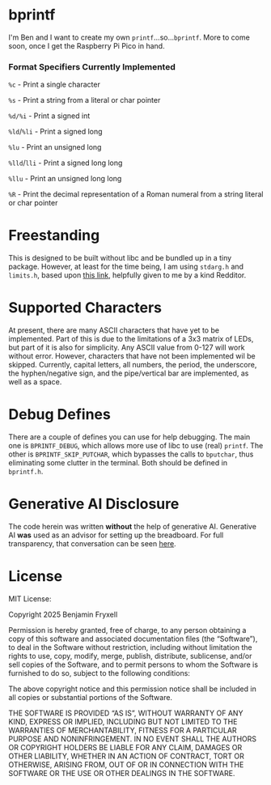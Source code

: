 # bprintf

I'm Ben and I want to create my own `printf`...so...`bprintf`. More to come soon, once I get the Raspberry Pi Pico in hand.

### Format Specifiers Currently Implemented

`%c` - Print a single character

`%s` - Print a string from a literal or char pointer

`%d/%i` - Print a signed int

`%ld`/`%li` - Print a signed long

`%lu` - Print an unsigned long

`%lld`/`lli` - Print a signed long long

`%llu` - Print an unsigned long long

`%R` - Print the decimal representation of a Roman numeral from a string literal or char pointer

# Freestanding

This is designed to be built without libc and be bundled up in a tiny package. However, at least for the time being, I am using `stdarg.h` and `limits.h`, based upon [this link](https://wiki.osdev.org/Implications_of_writing_a_freestanding_C_project#Headers_available_as_of_C89), helpfully given to me by a kind Redditor.

# Supported Characters

At present, there are many ASCII characters that have yet to be implemented. Part of this is due to the limitations of a 3x3 matrix of LEDs, but part of it is also for simplicity. Any ASCII value from 0-127 will work without error. However, characters that have not been implemented wil be skipped. Currently, capital letters, all numbers, the period, the underscore, the hyphen/negative sign, and the pipe/vertical bar are implemented, as well as a space.

# Debug Defines

There are a couple of defines you can use for help debugging. The main one is `BPRINTF_DEBUG`, which allows more use of libc to use (real) `printf`. The other is `BPRINTF_SKIP_PUTCHAR`, which bypasses the calls to `bputchar`, thus eliminating some clutter in the terminal. Both should be defined in `bprintf.h`. 

# Generative AI Disclosure

The code herein was written **without** the help of generative AI. Generative AI **was** used as an advisor for setting up the breadboard. For full transparency, that conversation can be seen [here](https://chatgpt.com/share/67a88d01-9770-800b-b29e-fee49701916c).

# License

MIT License:

Copyright 2025 Benjamin Fryxell

Permission is hereby granted, free of charge, to any person obtaining a copy of this software and associated documentation files (the “Software”), to deal in the Software without restriction, including without limitation the rights to use, copy, modify, merge, publish, distribute, sublicense, and/or sell copies of the Software, and to permit persons to whom the Software is furnished to do so, subject to the following conditions:

The above copyright notice and this permission notice shall be included in all copies or substantial portions of the Software.

THE SOFTWARE IS PROVIDED “AS IS”, WITHOUT WARRANTY OF ANY KIND, EXPRESS OR IMPLIED, INCLUDING BUT NOT LIMITED TO THE WARRANTIES OF MERCHANTABILITY, FITNESS FOR A PARTICULAR PURPOSE AND NONINFRINGEMENT. IN NO EVENT SHALL THE AUTHORS OR COPYRIGHT HOLDERS BE LIABLE FOR ANY CLAIM, DAMAGES OR OTHER LIABILITY, WHETHER IN AN ACTION OF CONTRACT, TORT OR OTHERWISE, ARISING FROM, OUT OF OR IN CONNECTION WITH THE SOFTWARE OR THE USE OR OTHER DEALINGS IN THE SOFTWARE.